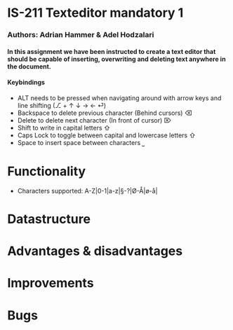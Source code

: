 # IS-211 Texteditor mandatory 1

### Authors: Adrian Hammer & Adel Hodzalari

#### In this assignment we have been instructed to create a text editor that should be capable of inserting, overwriting and deleting text anywhere in the document.

#### Keybindings

- ALT needs to be pressed when navigating around with arrow keys and line shifting (⎇ + ↑ ↓ → ← ⏎)
- Backspace to delete previous character (Behind cursors) ⌫
- Delete to delete next character (In front of cursor) ⌦
- Shift to write in capital letters ⇧
- Caps Lock to toggle between capital and lowercase letters ⇧
- Space to insert space between characters ⎵

# Functionality

- Characters supported: A-Z|0-1|a-z|§-?|Ø-Å|ø-å|


# Datastructure

# Advantages & disadvantages

# Improvements

# Bugs
